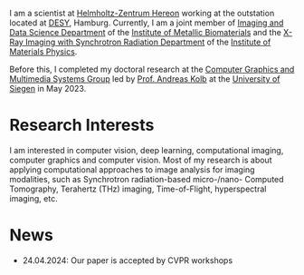 <!-- ---
permalink: /
title: "Tak Ming Wong"
author_profile: true
redirect_from: 
  - /about/
  - /about.html
--- -->

I am a scientist at [Helmholtz-Zentrum Hereon](https://www.hereon.de/index.php.en) working at the outstation located at [DESY](https://www.desy.de/index_eng.html), Hamburg.
Currently, I am a joint member of [Imaging and Data Science Department](https://www.hereon.de/institutes/metallic_biomaterials/imaging_and_data_science/index.php.en) of the [Institute of Metallic Biomaterials](https://www.hereon.de/institutes/metallic_biomaterials/index.php.en) and the [X-Ray Imaging with Synchrotron Radiation Department](https://www.hereon.de/institutes/materials_physics/team/index.php.en) of the [Institute of Materials Physics](https://www.hereon.de/institutes/materials_physics/index.php.en).

Before this, I completed my doctoral research at the [Computer Graphics and Multimedia Systems Group](https://www.cg.informatik.uni-siegen.de/en) led by [Prof. Andreas Kolb](https://www.cg.informatik.uni-siegen.de/en/kolb-andreas) at the [University of Siegen](https://www.uni-siegen.de) in May 2023.

Research Interests
======
I am interested in computer vision, deep learning, computational imaging, computer graphics and computer vision.
Most of my research is about applying computational approaches to image analysis for imaging modalities, such as Synchrotron radiation-based micro-/nano- Computed Tomography, Terahertz (THz) imaging, Time-of-Flight, hyperspectral imaging, etc.

News
======
- 24.04.2024: Our paper is accepted by CVPR workshops
